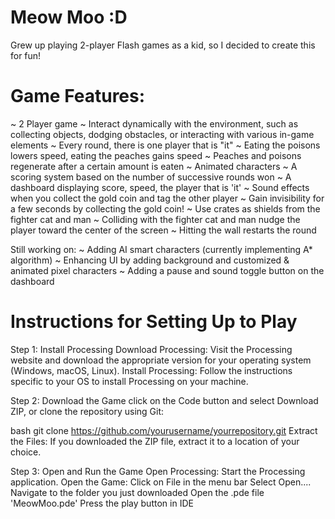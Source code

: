 # Meow Moo :D

Grew up playing 2-player Flash games as a kid, so I decided to create this for fun! 

# Game Features:
~ 2 Player game
~ Interact dynamically with the environment, such as collecting objects, dodging obstacles, or interacting with various in-game elements
~ Every round, there is one player that is "it"
~ Eating the poisons lowers speed, eating the peaches gains speed
~ Peaches and poisons regenerate after a certain amount is eaten
~ Animated characters
~ A scoring system based on the number of successive rounds won
~ A dashboard displaying score, speed, the player that is 'it'
~ Sound effects when you collect the gold coin and tag the other player
~ Gain invisibility for a few seconds by collecting the gold coin! 
~ Use crates as shields from the fighter cat and man
~ Colliding with the fighter cat and man nudge the player toward the center of the screen
~ Hitting the wall restarts the round

Still working on:
~ Adding AI smart characters (currently implementing A* algorithm)
~ Enhancing UI by adding background and customized & animated pixel characters
~ Adding a pause and sound toggle button on the dashboard 

# Instructions for Setting Up to Play
Step 1: Install Processing
Download Processing: Visit the Processing website and download the appropriate version for your operating system (Windows, macOS, Linux).
Install Processing: Follow the instructions specific to your OS to install Processing on your machine.

Step 2: Download the Game
click on the Code button and select Download ZIP, or clone the repository using Git:

bash
git clone https://github.com/yourusername/yourrepository.git
Extract the Files: If you downloaded the ZIP file, extract it to a location of your choice.

Step 3: Open and Run the Game
Open Processing: Start the Processing application.
Open the Game:
Click on File in the menu bar
Select Open....
Navigate to the folder you just downloaded
Open the .pde file 'MeowMoo.pde' 
Press the play button in IDE
